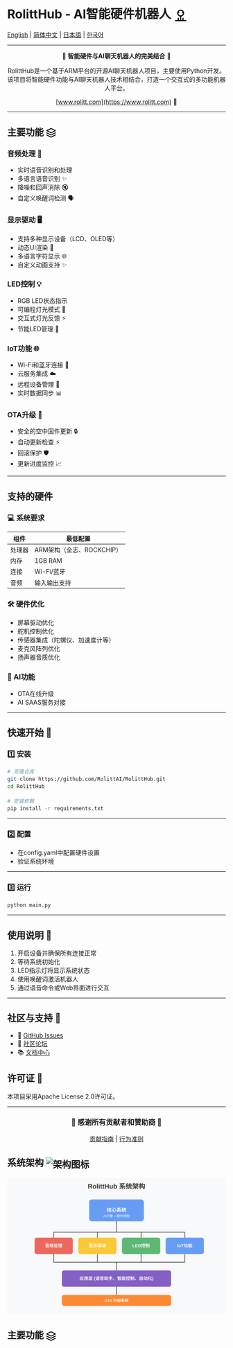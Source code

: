 # RolittHub - AI智能硬件机器人 <img src="assets/icons/robot.svg" width="32" height="32" alt="机器人图标" style="vertical-align: middle">

[English](README.md) | [简体中文](README_CN.md) | [日本語](README_JP.md) | [한국어](README_KR.md)

---

<div align="center">

🌟 **智能硬件与AI聊天机器人的完美结合** 🌟

RolittHub是一个基于ARM平台的开源AI聊天机器人项目，主要使用Python开发。该项目将智能硬件功能与AI聊天机器人技术相结合，打造一个交互式的多功能机器人平台。

[www.rolitt.com](https://www.rolitt.com) 🚀

</div>

---

## 主要功能 <img src="assets/icons/features.svg" width="24" height="24" alt="功能图标" style="vertical-align: middle">

### 音频处理 🎤
- 实时语音识别和处理
- 多语言语音识别 ✨
- 降噪和回声消除 🔇
- 自定义唤醒词检测 🗣️

### 显示驱动 🖥️
- 支持多种显示设备（LCD、OLED等）
- 动态UI渲染 🎨
- 多语言字符显示 🌐
- 自定义动画支持 ✨

### LED控制 💡
- RGB LED状态指示
- 可编程灯光模式 🌈
- 交互式灯光反馈 ⚡
- 节能LED管理 🔋

### IoT功能 🌐
- Wi-Fi和蓝牙连接 📡
- 云服务集成 ☁️
- 远程设备管理 🔄
- 实时数据同步 📊

### OTA升级 🚀
- 安全的空中固件更新 🔒
- 自动更新检查 ⚡
- 回滚保护 🛡️
- 更新进度监控 📈

---

## 支持的硬件
### 💻 系统要求

| 组件 | 最低配置 |
|------|----------|
| 处理器 | ARM架构（全志、ROCKCHIP） |
| 内存 | 1GB RAM |
| 连接 | Wi-Fi/蓝牙 |
| 音频 | 输入输出支持 |

### 🛠️ 硬件优化

- 屏幕驱动优化
- 舵机控制优化
- 传感器集成（陀螺仪、加速度计等）
- 麦克风阵列优化
- 扬声器音质优化

### 🤖 AI功能

- OTA在线升级
- AI SAAS服务对接

</div>

---

## 快速开始 🚀

### 1️⃣ 安装

```bash
# 克隆仓库
git clone https://github.com/RolittAI/RolittHub.git
cd RolittHub

# 安装依赖
pip install -r requirements.txt
```

---

### 2️⃣ 配置
- 在config.yaml中配置硬件设置
- 验证系统环境

---

### 3️⃣ 运行
```bash
python main.py
```

---

## 使用说明 📱

1. 开启设备并确保所有连接正常
2. 等待系统初始化
3. LED指示灯将显示系统状态
4. 使用唤醒词激活机器人
5. 通过语音命令或Web界面进行交互

---

## 社区与支持 👥

- 📢 [GitHub Issues](https://github.com/RolittAI/RolittHub/issues)
- 💬 [社区论坛](https://community.rolitt.com)
- 📚 [文档中心](https://docs.rolitt.com)

## 许可证 📄

本项目采用Apache License 2.0许可证。

---

<div align="center">

### 🌟 感谢所有贡献者和赞助商 🌟

[贡献指南](CONTRIBUTING.md) | [行为准则](CODE_OF_CONDUCT.md)

</div>

## 系统架构 <img src="assets/icons/architecture.svg" width="24" height="24" alt="架构图标" style="vertical-align: middle">

<div align="center">
  <img src="assets/images/architecture_cn.svg" alt="系统架构图" width="600">
</div>

## 主要功能 <img src="assets/icons/features.svg" width="24" height="24" alt="功能图标" style="vertical-align: middle">